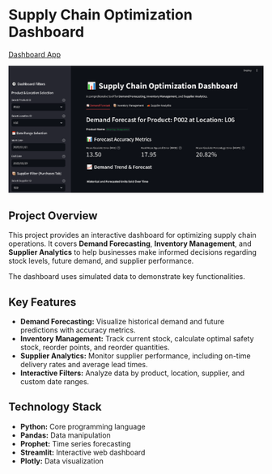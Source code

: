# Supply Chain Optimization Dashboard

[Dashboard App](https://supply-chain-dashboard-fppecphmqqsatcchdwfqxy.streamlit.app)

![](png/supply_chain_opt.PNG)

## Project Overview

This project provides an interactive dashboard for optimizing supply chain operations. 
It covers **Demand Forecasting**, **Inventory Management**, and **Supplier Analytics** to help businesses 
make informed decisions regarding stock levels, future demand, and supplier performance.

The dashboard uses simulated data to demonstrate key functionalities.

## Key Features

* **Demand Forecasting:** Visualize historical demand and future predictions with accuracy metrics.
* **Inventory Management:** Track current stock, calculate optimal safety stock, reorder points, and reorder quantities.
* **Supplier Analytics:** Monitor supplier performance, including on-time delivery rates and average lead times.
* **Interactive Filters:** Analyze data by product, location, supplier, and custom date ranges.

## Technology Stack

* **Python:** Core programming language
* **Pandas:** Data manipulation
* **Prophet:** Time series forecasting
* **Streamlit:** Interactive web dashboard
* **Plotly:** Data visualization
